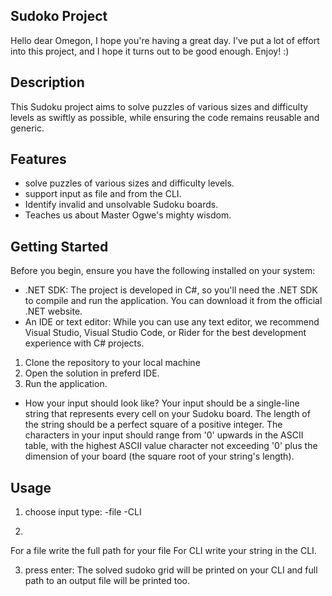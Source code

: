 ## Sudoko Project
Hello dear Omegon, I hope you're having a great day. 
I've put a lot of effort into this project, and I hope it turns out to be good enough. Enjoy! :)

## Description
This Sudoku project aims to solve puzzles of various sizes and difficulty levels as swiftly as possible, 
while ensuring the code remains reusable and generic.

## Features
* solve puzzles of various sizes and difficulty levels.
* support input as file and from the CLI.
* Identify invalid and unsolvable Sudoku boards.
* Teaches us about Master Ogwe's mighty wisdom.

## Getting Started
Before you begin, ensure you have the following installed on your system:
* .NET SDK: The project is developed in C#, so you'll need the .NET SDK to compile and run the application. You can download it from the official .NET website.
* An IDE or text editor: While you can use any text editor, we recommend Visual Studio, Visual Studio Code, or Rider for the best development experience with C# projects.

1) Clone the repository to your local machine
2) Open the solution in preferd IDE.
3) Run the application.

* How your input should look like?
  Your input should be a single-line string that represents every cell on your Sudoku board.
  The length of the string should be a perfect square of a positive integer.
  The characters in your input should range from '0' upwards in the ASCII table,
  with the highest ASCII value character not exceeding '0'
  plus the dimension of your board (the square root of your string's length).
  
## Usage 
1) choose input type:
-file
-CLI

2)
For a file write the full path for your file
For CLI write your string in the CLI.

3) press enter:
   The solved sudoko grid will be printed on your CLI and full path to an output file will be printed too.
